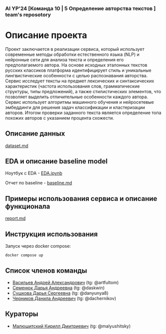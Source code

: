 ### AI YP'24 [Команда 10 | 5 Определение авторства текстов ] team's reposotory
# Описание проекта

Проект заключается в реализации сервиса, который использует современные методы обработки естественного языка (NLP) и нейронные сети для анализа текста и определения его предполагаемого автора. На основе исходных эталонных текстов русских классиков платформа идентифицирует стиль и уникальные лингвистические особенности с целью распознавания авторства.\
Сервис исследует тексты на предмет лексических и синтаксических характеристик (частота использования слов, грамматические структуры, типы предложений), а также стилистических элементов, что позволяет выделить отличительные особенности каждого автора.\
Сервис использует алгоритмы машинного обучения и нейросетевые эмбеддинги для решения задач классификации и кластеризации авторов. Итогом проверки заданного текста является определение топа похожих авторов с указанием процента схожести.

## Описание данных

[dataset.md](https://github.com/DAChernikov/AuthDef_group_project/blob/main/dataset.md)

## EDA и описание baseline model

Ноутбук с EDA - [EDA.ipynb](https://github.com/DAChernikov/AuthDef_group_project/blob/68f30f381c190bcf50eb58983107a7701f15f66b/notebooks/EDA.ipynb)

Отчет по baseline - [baseline.md](https://github.com/DAChernikov/AuthDef_group_project/blob/68f30f381c190bcf50eb58983107a7701f15f66b/baseline.md)

## Примеры использования сервиса и описание функционала

[report.md](https://github.com/DAChernikov/AuthDef_group_project/blob/68f30f381c190bcf50eb58983107a7701f15f66b/report.md)

## Инструкция использования

Запуск через docker compose:

```
docker compose up
```

## Список членов команды

* [Васильев Андрей Александрович](https://github.com/artfultom) (tg: @artfultom)
* [Семенюк Дарья Андреевна](https://github.com/daskwin) (tg: @daskwin)
* [Сушкова Дарья Сергеевна](https://github.com/DaryaSushkova) (tg: @danyunya8)
* [Черников Данила Андреевич](https://github.com/DAChernikov) (tg: @dachernikov)

## Кураторы

* [Малюшитский Кирилл Дмитриевич](https://github.com/malyushitsky) (tg: @malyushitsky)


